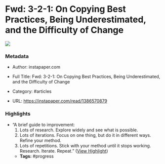 # Fwd: 3-2-1: On Copying Best Practices, Being Underestimated, and the Difficulty of Change

![](https://readwise-assets.s3.amazonaws.com/static/images/article2.74d541386bbf.png)

### Metadata

- Author: instapaper.com
- Full Title: Fwd: 3-2-1: On Copying Best Practices, Being Underestimated, and the Difficulty of Change
- Category: #articles


- URL: https://instapaper.com/read/1386570879

### Highlights

- “A brief guide to improvement:
  1) Lots of research. Explore widely and see what is possible.
  2) Lots of iterations. Focus on one thing, but do it in different ways. Refine your method.
  3) Lots of repetitions. Stick with your method until it stops working.
  Research. Iterate. Repeat.” ([View Highlight](https://instapaper.com/read/1386570879/15484296))
    - **Tags:** #progress
